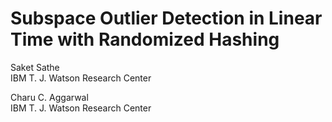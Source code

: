 # Subspace Outlier Detection in Linear Time with Randomized Hashing

      
Saket Sathe                   
IBM T. J. Watson Research Center

Charu C. Aggarwal       
IBM T. J. Watson Research Center


